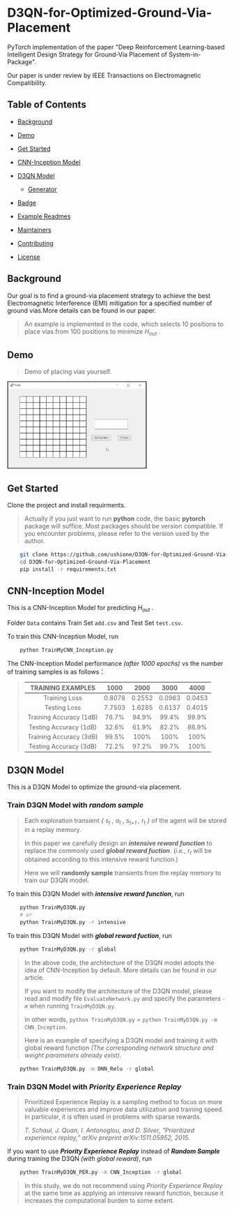 # D3QN-for-Optimized-Ground-Via-Placement
PyTorch implementation of the paper "Deep Reinforcement Learning-based Intelligent Design Strategy for Ground-Via Placement of System-in-Package".

Our paper is under review by IEEE Transactions on Electromagnetic Compatibility.

## Table of Contents

- [Background](#background)
- [Demo](#demo)
- [Get Started](#get-started)
- [CNN-Inception Model](#cnn-inception-model)
- [D3QN Model](#d3qn-model)
	- [Generator](#generator)
- [Badge](#badge)
- [Example Readmes](#example-readmes)

- [Maintainers](#maintainers)
- [Contributing](#contributing)
- [License](#license)

## Background

Our goal is to find a ground-via placement strategy to achieve the best Electromagnetic Interference (EMI) mitigation for a specified number of ground vias.More details can be found in our paper.

> An example is implemented in the code, which selects 10 positions to place vias from 100 positions to minimize *H<sub>out</sub>* . 

## Demo

> Demo of placing vias yourself. 

<img src="https://github.com/ushione/D3QN-for-Optimized-Ground-Via-Placement/blob/main/demo.gif" width="320" height="200" alt="demo"/><br/>

## Get Started
Clone the project and install requirments.
> Actually if you just want to run **python** code, the basic **pytorch** package will suffice. Most packages should be version compatible. If you encounter problems, please refer to the version used by the author. 

```sh
    git clone https://github.com/ushione/D3QN-for-Optimized-Ground-Via-Placement.git
    cd D3QN-for-Optimized-Ground-Via-Placement
    pip install -r requirements.txt
```

## CNN-Inception Model
This is a CNN-Inception Model for predicting *H<sub>out</sub>* .

Folder `Data` contains Train Set `add.csv` and Test Set `test.csv`.

To train this CNN-Inception Model, run
```sh
    python TrainMyCNN_Inception.py
```

The CNN-Inception Model performance *(after 1000 epochs)* vs the number of training samples is as follows：
> |  TRAINING EXAMPLES       |     1000      |      2000      |      3000      |      4000      |
> |:------------------------:|:-------------:|:--------------:|:--------------:|:--------------:|
> | Training Loss            |     0.8078    |     0.2552     |     0.0963     |     0.0453     |
> | Testing Loss             |     7.7503    |     1.6285     |     0.6137     |     0.4015     |
> | Training Accuracy (1dB)  |     76.7%     |     94.9%      |     99.4%      |     99.9%      |
> | Testing Accuracy (1dB)   |     32.6%     |     61.9%      |     82.2%      |     88.9%      |
> | Training Accuracy (3dB)  |     99.5%     |     100%       |     100%       |     100%       |
> | Testing Accuracy (3dB)   |     72.2%     |     97.2%      |     99.7%      |     100%       |

## D3QN Model
This is a D3QN Model to optimize the ground-via placement.

### Train D3QN Model with *random sample*

> Each exploration transient *{ s<sub>t</sub> , a<sub>t</sub> , s<sub>t+1</sub> , r<sub>t</sub> }* of the agent will be stored in a replay memory.
> 
> In this paper we carefully design an ***intensive reward function*** to replace the commonly used ***global reward fuction***. (*i.e.*, *r<sub>t</sub>* will be obtained according to this intensive reward function.)
> 
> Here we will **randomly sample** transients from the replay memory to train our D3QN model.

To train this D3QN Model with ***intensive reward function***, run
```sh
    python TrainMyD3QN.py
    # or
    python TrainMyD3QN.py -r intensive
```

To train this D3QN Model with ***global reward fuction***, run
```sh
    python TrainMyD3QN.py -r global
```

> In the above code, the architecture of the D3QN model adopts the idea of CNN-Inception by default. More details can be found in our article.
> 
> If you want to modify the architecture of the D3QN model, please read and modify file `EvaluateNetwork.py` and specify the parameters *`-m`* when running `TrainMyD3QN.py`.
> 
> In other words, `python TrainMyD3QN.py` = `python TrainMyD3QN.py -m CNN_Inception`.
> 
> Here is an example of specifying a D3QN model and training it with global reward function *(The corresponding network structure and weight parameters already exist)*.

```sh
    python TrainMyD3QN.py -m DNN_Relu -r global
```

### Train D3QN Model with *Priority Experience Replay*

> Prioritized Experience Replay is a sampling method to focus on more valuable experiences and improve data utilization and training speed. In particular, it is often used in problems with sparse rewards.
> 
> *T. Schaul, J. Quan, I. Antonoglou, and D. Silver, “Prioritized experience replay,” arXiv preprint arXiv:1511.05952, 2015.*

If you want to use ***Priority Experience Replay*** instead of ***Random Sample*** during training the D3QN *(with global reward)*, run

```sh
    python TrainMyD3QN_PER.py -m CNN_Inception -r global
```

> In this study, we do not recommend using *Priority Experience Replay* at the same time as applying an intensive reward function, because it increases the computational burden to some extent.


